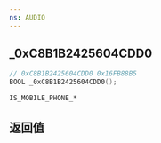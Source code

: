 ```yaml
---
ns: AUDIO
---
```

## _0xC8B1B2425604CDD0

```c
// 0xC8B1B2425604CDD0 0x16FB88B5
BOOL _0xC8B1B2425604CDD0();
```

```
IS_MOBILE_PHONE_*
```

## 返回值
